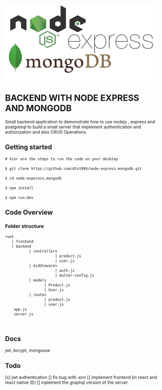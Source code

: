 ![html5 and css3 image](1_cQAZ2YrXqmmrsKMFM4-oMw.jpeg)

# BACKEND WITH NODE EXPRESS AND MONGODB

Small backend application to demonstrate how to use nodejs , express and postgresql to build a small server that implement authentication and authorization and also CRUD Operations.

## Getting started

```
# hier are the steps to run the code on your desktop

$ git clone https://github.com/dtn1999/node-express-mongodb.git

$ cd node-exporess.mongodb

$ npm install

$ npm run:dev
```

## Code Overview

### Folder structure

```
root
   | frontend
   | backend 
           | controllers
                       | product.js
                       | user.js
           | middlewares
                       | auth.js
                       | multer-config.js
           | models
                  | Product.js
                  | User.js
           | routes 
                  | product.js
                  | user.js
    app.js
    server.js

             
```

## Docs

jwt,
bcrypt,
mongoose

## Todo

[x] jwt authentication
[]  fix bug with .env 
[]  implement frontend (in react and react native :heart_eyes:)
[]  inplement the graphql version of the server